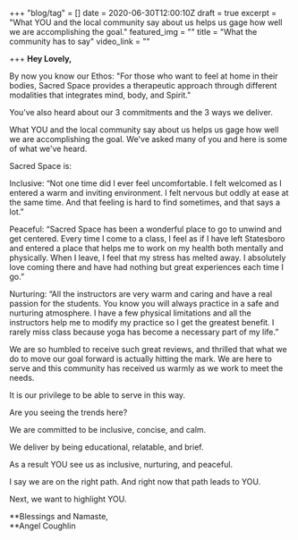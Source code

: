 +++
"blog/tag" = []
date = 2020-06-30T12:00:10Z
draft = true
excerpt = "What YOU and the local community say about us helps us gage how well we are accomplishing the goal."
featured_img = ""
title = "What the community has to say"
video_link = ""

+++
**Hey Lovely,**

By now you know our Ethos: "For those who want to feel at home in their bodies, Sacred Space provides a therapeutic approach through different modalities that integrates mind, body, and Spirit."

You’ve also heard about our 3 commitments and the 3 ways we deliver.

What YOU and the local community say about us helps us gage how well we are accomplishing the goal. We've asked many of you and here is some of what we've heard.

Sacred Space is:

Inclusive: “Not one time did I ever feel uncomfortable. I felt welcomed as I entered a warm and inviting environment. I felt nervous but oddly at ease at the same time. And that feeling is hard to find sometimes, and that says a lot.”

Peaceful: “Sacred Space has been a wonderful place to go to unwind and get centered. Every time I come to a class, I feel as if I have left Statesboro and entered a place that helps me to work on my health both mentally and physically. When I leave, I feel that my stress has melted away. I absolutely love coming there and have had nothing but great experiences each time I go.”

Nurturing: “All the instructors are very warm and caring and have a real passion for the students. You know you will always practice in a safe and nurturing atmosphere. I have a few physical limitations and all the instructors help me to modify my practice so I get the greatest benefit. I rarely miss class because yoga has become a necessary part of my life.”

We are so humbled to receive such great reviews, and thrilled that what we do to move our goal forward is actually hitting the mark. We are here to serve and this community has received us warmly as we work to meet the needs.

It is our privilege to be able to serve in this way.

Are you seeing the trends here?

We are committed to be inclusive, concise, and calm.

We deliver by being educational, relatable, and brief.

As a result YOU see us as inclusive, nurturing, and peaceful.

I say we are on the right path. And right now that path leads to YOU.

Next, we want to highlight YOU.

**Blessings and Namaste,  
**Angel Coughlin